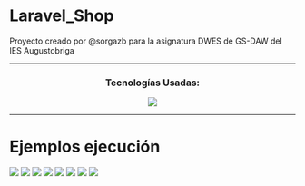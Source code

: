 ﻿# Laravel_Shop
Proyecto creado por @sorgazb para la asignatura DWES de GS-DAW del IES Augustobriga
<hr>
<div align="center">
  <h3>Tecnologías Usadas: </h3>
</div>
 <div align="center">
  <a href="#">
    <img src="https://skillicons.dev/icons?i=php,laravel,mysql,bootstrap" />
  </a>
</div>
<hr>
<h1>Ejemplos ejecución</h1>
<img src="https://github.com/user-attachments/assets/55aa59bf-cdd6-45b1-a7bc-b3986b433999"/>
<img src="https://github.com/user-attachments/assets/df747d90-6b2d-428b-98a2-83e65f81f96a"/>
<img src="https://github.com/user-attachments/assets/20380f6d-cbf5-4ce5-a2cd-9d64d86dd9ff"/>
<img src="https://github.com/user-attachments/assets/23cde859-5f31-44b2-ab4f-b2c7b8804a21"/>
<img src="https://github.com/user-attachments/assets/1f5ae6bd-5f74-493a-adcd-595f9c6577d4"/>
<img src="https://github.com/user-attachments/assets/e8dd9ce8-a16c-4a55-87a9-93f00a898918"/>
<img src="https://github.com/user-attachments/assets/f42bea3d-84b9-487f-8c6d-f888c521e35f"/>
<img src="https://github.com/user-attachments/assets/cba98306-baed-4cf1-978a-492dc49b5c54"/>






